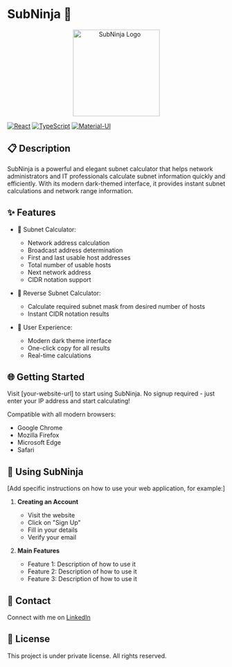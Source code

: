 # SubNinja 🥷

<div align="center">
  <img src="https://github.com/user-attachments/assets/b224df40-7ffe-4150-b739-60923995276e" alt="SubNinja Logo" width="200">
</div>


[![React](https://img.shields.io/badge/React-19.1.0-blue.svg)](https://reactjs.org/)
[![TypeScript](https://img.shields.io/badge/TypeScript-4.9.5-blue.svg)](https://www.typescriptlang.org/)
[![Material-UI](https://img.shields.io/badge/Material--UI-7.0.2-blue.svg)](https://mui.com/)

## 📋 Description

SubNinja is a powerful and elegant subnet calculator that helps network administrators and IT professionals calculate subnet information quickly and efficiently. With its modern dark-themed interface, it provides instant subnet calculations and network range information.

## ✨ Features

- 🧮 Subnet Calculator:
  - Network address calculation
  - Broadcast address determination
  - First and last usable host addresses
  - Total number of usable hosts
  - Next network address
  - CIDR notation support

- 🔄 Reverse Subnet Calculator:
  - Calculate required subnet mask from desired number of hosts
  - Instant CIDR notation results

- 🎨 User Experience:
  - Modern dark theme interface
  - One-click copy for all results
  - Real-time calculations 

## 🌐 Getting Started

Visit [your-website-url] to start using SubNinja. No signup required - just enter your IP address and start calculating!

Compatible with all modern browsers:
- Google Chrome
- Mozilla Firefox
- Microsoft Edge
- Safari

## 📱 Using SubNinja

[Add specific instructions on how to use your web application, for example:]

1. **Creating an Account**
   - Visit the website
   - Click on "Sign Up"
   - Fill in your details
   - Verify your email

2. **Main Features**
   - Feature 1: Description of how to use it
   - Feature 2: Description of how to use it
   - Feature 3: Description of how to use it



## 👤 Contact

Connect with me on [LinkedIn](your-linkedin-url)

## 📝 License

This project is under private license. All rights reserved.


